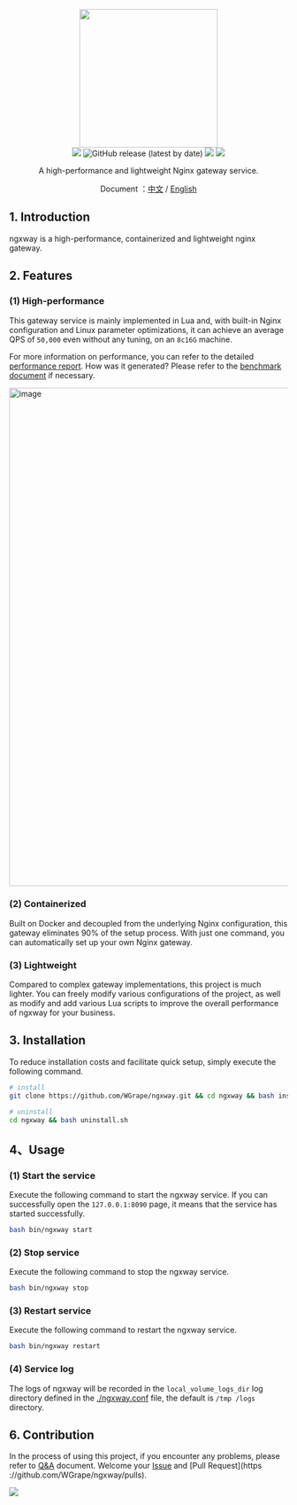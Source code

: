 <div align="center">
<img width="250" src="https://user-images.githubusercontent.com/35942268/212838933-38bec2ca-c156-4c63-8563-c645bd476cb3.png">
</div>

<div align="center">
    <!-- oscs: https://www.oscs1024.com/cd/1543980900807675904?sign=a3d02348 -->
    <!-- https://www.murphysec.com/ -->
    <a href="https://www.oscs1024.com/project/oscs/WGrape/ngxway?ref=badge_small" alt="OSCS Status"><img src="https://www.oscs1024.com/platform/badge/WGrape/ngxway.svg?size=small"/></a>
    <!-- <img src="https://github.com/wgrape/ngxway/actions/workflows/build.yml/badge.svg"> -->
    <img alt="GitHub release (latest by date)" src="https://img.shields.io/github/v/release/wgrape/ngxway">
    <img src="https://img.shields.io/badge/Document-中文/English-orange.svg">
    <img src="https://img.shields.io/badge/License-MIT-green.svg">
</div>

<div align="center">
    <p>A high-performance and lightweight Nginx gateway service.</p>
    <p>Document ：<a href="/README.zh-CN.md">中文</a> / <a href="/README.md">English</a></p>
</div>

## 1. Introduction
ngxway is a high-performance, containerized and lightweight nginx gateway.

## 2. Features

### (1) High-performance
This gateway service is mainly implemented in Lua and, with built-in Nginx configuration and Linux parameter optimizations, it can achieve an average QPS of ```50,000``` even without any tuning, on an ```8c16G``` machine.

For more information on performance, you can refer to the detailed [performance report](https://wgrape.github.io/ngxway/html/benchmark.html). How was it generated? Please refer to the [benchmark document](./doc/benchmark.md) if necessary.

<img width="900" alt="image" src="https://user-images.githubusercontent.com/35942268/221419143-616c35b8-fd43-4c42-8ede-8a752125a6db.png">

### (2) Containerized

Built on Docker and decoupled from the underlying Nginx configuration, this gateway eliminates 90% of the setup process. With just one command, you can automatically set up your own Nginx gateway.

<!-- image -->

### (3) Lightweight

Compared to complex gateway implementations, this project is much lighter. You can freely modify various configurations of the project, as well as modify and add various Lua scripts to improve the overall performance of ngxway for your business.

<!-- image -->

## 3. Installation

To reduce installation costs and facilitate quick setup, simply execute the following command.

```bash
# install
git clone https://github.com/WGrape/ngxway.git && cd ngxway && bash install.sh

# uninstall
cd ngxway && bash uninstall.sh
```

## 4、Usage

### (1) Start the service
Execute the following command to start the ngxway service. If you can successfully open the ```127.0.0.1:8090``` page, it means that the service has started successfully.

```bash
bash bin/ngxway start
```

### (2) Stop service
Execute the following command to stop the ngxway service.

```bash
bash bin/ngxway stop
```

### (3) Restart service
Execute the following command to restart the ngxway service.

```bash
bash bin/ngxway restart
```

### (4) Service log
The logs of ngxway will be recorded in the ```local_volume_logs_dir``` log directory defined in the [./ngxway.conf](./ngxway.conf) file, the default is ```/tmp /logs``` directory.

## 6. Contribution
In the process of using this project, if you encounter any problems, please refer to [Q&A](https://github.com/WGrape/ngxway/wiki/Q&A) document. Welcome your [Issue](https://github.com/WGrape/ngxway/issues/new) and [Pull Request](https ://github.com/WGrape/ngxway/pulls).

<img src="https://contrib.rocks/image?repo=wgrape/ngxway">
